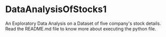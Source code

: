 # DataAnalysisOfStocks1
An Exploratory Data Analysis on a Dataset of five company's stock details. Read the README.md file to know more about executing the python file.
